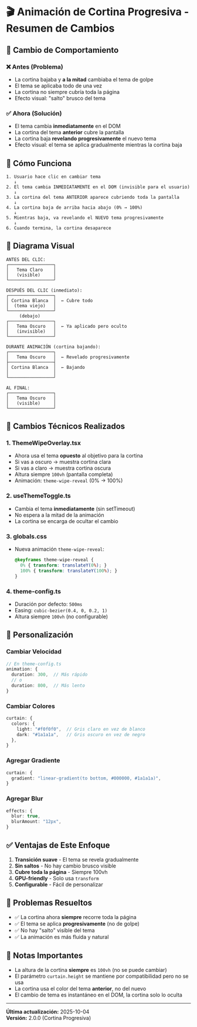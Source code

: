 # 🎬 Animación de Cortina Progresiva - Resumen de Cambios

## 🔄 Cambio de Comportamiento

### ❌ Antes (Problema)
- La cortina bajaba y **a la mitad** cambiaba el tema de golpe
- El tema se aplicaba todo de una vez
- La cortina no siempre cubría toda la página
- Efecto visual: "salto" brusco del tema

### ✅ Ahora (Solución)
- El tema cambia **inmediatamente** en el DOM
- La cortina del tema **anterior** cubre la pantalla
- La cortina baja **revelando progresivamente** el nuevo tema
- Efecto visual: el tema se aplica gradualmente mientras la cortina baja

## 🎯 Cómo Funciona

```
1. Usuario hace clic en cambiar tema
   ↓
2. El tema cambia INMEDIATAMENTE en el DOM (invisible para el usuario)
   ↓
3. La cortina del tema ANTERIOR aparece cubriendo toda la pantalla
   ↓
4. La cortina baja de arriba hacia abajo (0% → 100%)
   ↓
5. Mientras baja, va revelando el NUEVO tema progresivamente
   ↓
6. Cuando termina, la cortina desaparece
```

## 📐 Diagrama Visual

```
ANTES DEL CLIC:
┌─────────────────┐
│   Tema Claro    │
│   (visible)     │
└─────────────────┘

DESPUÉS DEL CLIC (inmediato):
┌─────────────────┐
│ Cortina Blanca  │  ← Cubre todo
│  (tema viejo)   │
└─────────────────┘
     (debajo)
┌─────────────────┐
│   Tema Oscuro   │  ← Ya aplicado pero oculto
│   (invisible)   │
└─────────────────┘

DURANTE ANIMACIÓN (cortina bajando):
┌─────────────────┐
│   Tema Oscuro   │  ← Revelado progresivamente
├─────────────────┤
│ Cortina Blanca  │  ← Bajando
│                 │
└─────────────────┘

AL FINAL:
┌─────────────────┐
│   Tema Oscuro   │
│   (visible)     │
└─────────────────┘
```

## 🔧 Cambios Técnicos Realizados

### 1. **ThemeWipeOverlay.tsx**
- Ahora usa el tema **opuesto** al objetivo para la cortina
- Si vas a oscuro → muestra cortina clara
- Si vas a claro → muestra cortina oscura
- Altura siempre `100vh` (pantalla completa)
- Animación: `theme-wipe-reveal` (0% → 100%)

### 2. **useThemeToggle.ts**
- Cambia el tema **inmediatamente** (sin setTimeout)
- No espera a la mitad de la animación
- La cortina se encarga de ocultar el cambio

### 3. **globals.css**
- Nueva animación `theme-wipe-reveal`:
  ```css
  @keyframes theme-wipe-reveal {
    0% { transform: translateY(0%); }
    100% { transform: translateY(100%); }
  }
  ```

### 4. **theme-config.ts**
- Duración por defecto: `500ms`
- Easing: `cubic-bezier(0.4, 0, 0.2, 1)`
- Altura siempre `100vh` (no configurable)

## 🎨 Personalización

### Cambiar Velocidad
```typescript
// En theme-config.ts
animation: {
  duration: 300,  // Más rápido
  // o
  duration: 800,  // Más lento
}
```

### Cambiar Colores
```typescript
curtain: {
  colors: {
    light: "#f0f0f0",  // Gris claro en vez de blanco
    dark: "#1a1a1a",   // Gris oscuro en vez de negro
  },
}
```

### Agregar Gradiente
```typescript
curtain: {
  gradient: "linear-gradient(to bottom, #000000, #1a1a1a)",
}
```

### Agregar Blur
```typescript
effects: {
  blur: true,
  blurAmount: "12px",
}
```

## ✅ Ventajas de Este Enfoque

1. **Transición suave** - El tema se revela gradualmente
2. **Sin saltos** - No hay cambio brusco visible
3. **Cubre toda la página** - Siempre 100vh
4. **GPU-friendly** - Solo usa `transform`
5. **Configurable** - Fácil de personalizar

## 🐛 Problemas Resueltos

- ✅ La cortina ahora **siempre** recorre toda la página
- ✅ El tema se aplica **progresivamente** (no de golpe)
- ✅ No hay "salto" visible del tema
- ✅ La animación es más fluida y natural

## 📝 Notas Importantes

- La altura de la cortina **siempre** es `100vh` (no se puede cambiar)
- El parámetro `curtain.height` se mantiene por compatibilidad pero no se usa
- La cortina usa el color del tema **anterior**, no del nuevo
- El cambio de tema es instantáneo en el DOM, la cortina solo lo oculta

---

**Última actualización:** 2025-10-04  
**Versión:** 2.0.0 (Cortina Progresiva)
